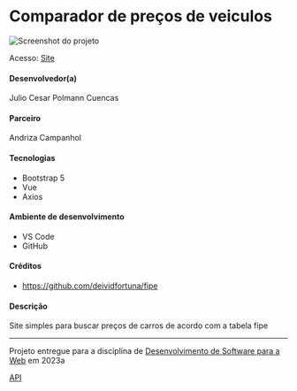 # Comparador de preços de veiculos

![Screenshot do projeto](./screenshot.png)

Acesso: [Site](https://project2-julio-cesar-87ol8jsbh-julio-cesar-pc.vercel.app/)


#### Desenvolvedor(a)
Julio Cesar Polmann Cuencas

#### Parceiro
Andriza Campanhol

#### Tecnologias

- Bootstrap 5
- Vue
- Axios

#### Ambiente de desenvolvimento

- VS Code
- GitHub

#### Créditos

- https://github.com/deividfortuna/fipe

#### Descrição

Site simples para buscar preços de carros de acordo com a tabela fipe

---
Projeto entregue para a disciplina de [Desenvolvimento de Software para a Web](http://github.com/andreainfufsm/elc1090-2023a) em 2023a

[API](http://deividfortuna.github.io/fipe/v2/)
